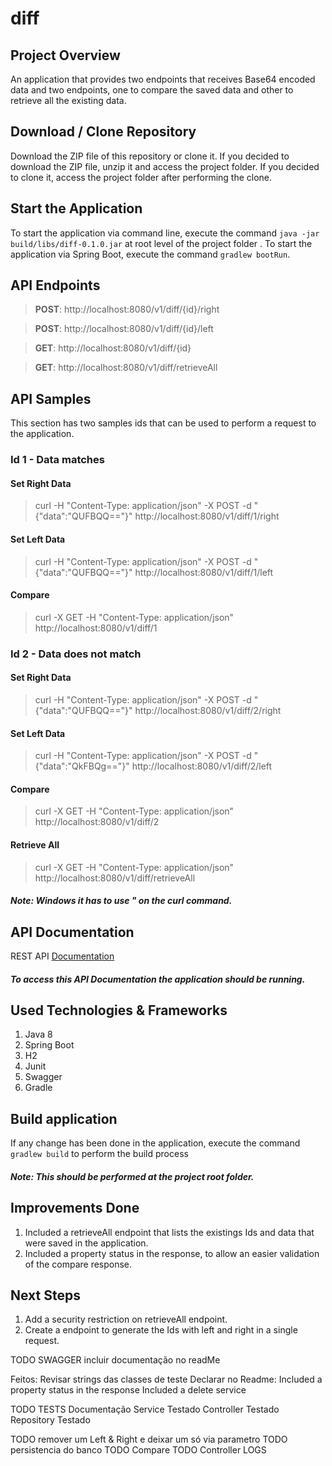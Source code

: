 # diff

## Project Overview
An application that provides two endpoints that receives Base64 encoded data and two endpoints, one to compare the saved data and other to retrieve all the existing data.

## Download / Clone Repository
Download the ZIP file of this repository or clone it.
If you decided to download the ZIP file, unzip it and access the project folder.
If you decided to clone it, access the project folder after performing the clone.

## Start the Application
To start the application via command line, execute the command `java -jar build/libs/diff-0.1.0.jar` at root level of the project folder .
To start the application via Spring Boot, execute the command `gradlew bootRun`.

## API Endpoints

>**POST**:  http://localhost:8080/v1/diff/{id}/right

>**POST**:  http://localhost:8080/v1/diff/{id}/left

>**GET**:   http://localhost:8080/v1/diff/{id}

>**GET**:   http://localhost:8080/v1/diff/retrieveAll

## API Samples
This section has two samples ids that can be used to perform a request to the application.

### Id 1 - Data matches

#### Set Right Data
>curl -H "Content-Type: application/json" -X POST -d "{\"data\":\"QUFBQQ==\"}" http://localhost:8080/v1/diff/1/right

#### Set Left Data
>curl -H "Content-Type: application/json" -X POST -d "{\"data\":\"QUFBQQ==\"}" http://localhost:8080/v1/diff/1/left

#### Compare
>curl -X GET -H "Content-Type: application/json"  http://localhost:8080/v1/diff/1

### Id 2 - Data does not match

#### Set Right Data
>curl -H "Content-Type: application/json" -X POST -d "{\"data\":\"QUFBQQ==\"}" http://localhost:8080/v1/diff/2/right

#### Set Left Data
>curl -H "Content-Type: application/json" -X POST -d "{\"data\":\"QkFBQg==\"}" http://localhost:8080/v1/diff/2/left

#### Compare
>curl -X GET -H "Content-Type: application/json"  http://localhost:8080/v1/diff/2

#### Retrieve All
>curl -X GET -H "Content-Type: application/json"  http://localhost:8080/v1/diff/retrieveAll

##### Note: Windows it has to use  \" on the curl command.

## API Documentation
REST API [Documentation](http://localhost:8080/swagger-ui.html)
##### To access this API Documentation the application should be running.

## Used Technologies & Frameworks
1. Java 8
2. Spring Boot
3. H2
4. Junit 
5. Swagger
6. Gradle

## Build application
If any change has been done in the application, execute the command `gradlew build` to perform the build process
##### Note: This should be performed at the project root folder.

## Improvements Done
1. Included a retrieveAll endpoint that lists the existings Ids and data that were saved in the application.
2. Included a property status in the response, to allow an easier validation of the compare response.

## Next Steps
1. Add a security restriction on retrieveAll endpoint.
2. Create a endpoint to generate the Ids with left and right in a single request.

TODO SWAGGER
	incluir documentação no readMe
	

Feitos:
Revisar strings das classes de teste
Declarar no Readme:
Included a property status in the response
Included a delete service


TODO TESTS
	Documentação
	Service Testado
	Controller Testado
	Repository Testado

TODO remover um Left & Right e deixar um só via parametro
TODO persistencia do banco
TODO Compare
TODO Controller LOGS